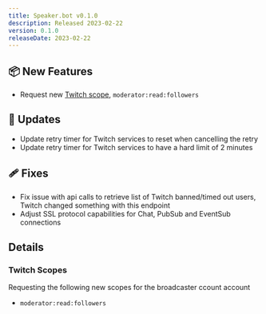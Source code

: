 ```yaml
---
title: Speaker.bot v0.1.0
description: Released 2023-02-22
version: 0.1.0
releaseDate: 2023-02-22
---
```


## 📦 New Features
* Request new [Twitch scope](#twitch-scopes), `moderator:read:followers`

## 🚀 Updates
* Update retry timer for Twitch services to reset when cancelling the retry
* Update retry timer for Twitch services to have a hard limit of 2 minutes

## 🩹 Fixes
* Fix issue with api calls to retrieve list of Twitch banned/timed out users, Twitch changed something with this endpoint
* Adjust SSL protocol capabilities for Chat, PubSub and EventSub connections

## Details
### Twitch Scopes
Requesting the following new scopes for the broadcaster ccount account
* `moderator:read:followers`